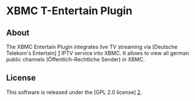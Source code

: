 XBMC T-Entertain Plugin
=======================

About
-----

The XBMC Entertain Plugin integrates live TV streaming via [Deutsche Telekom's
Entertain] [1] IPTV service into XBMC. It allows to view all german public
channels (Öffentlich-Rechtliche Sender) in XBMC.


License
-------
This software is released under the [GPL 2.0 license] [2].


[1]: http://www.entertain.de
[2]: http://www.gnu.org/licenses/gpl-2.0.html
